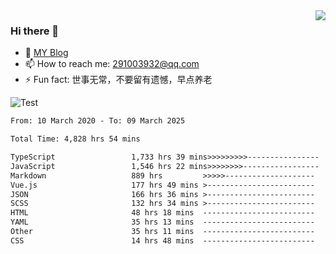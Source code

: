 <img align='right' src='https://github-readme-stats.vercel.app/api?username=niaogege&show_icons=true&theme=radical'/>

### Hi there 👋

- 🌱 [MY Blog](https://bythewayer.com/)
- 📫 How to reach me: 291003932@qq.com
- ⚡ Fun fact:  世事无常，不要留有遗憾，早点养老

![Test](https://github-readme-stats.vercel.app/api/top-langs/?username=niaogege&layout=compact)

<!--START_SECTION:waka-->

```txt
From: 10 March 2020 - To: 09 March 2025

Total Time: 4,828 hrs 54 mins

TypeScript                 1,733 hrs 39 mins>>>>>>>>>----------------   35.90 %
JavaScript                 1,546 hrs 22 mins>>>>>>>>-----------------   32.02 %
Markdown                   889 hrs         >>>>>--------------------   18.41 %
Vue.js                     177 hrs 49 mins >------------------------   03.68 %
JSON                       166 hrs 36 mins >------------------------   03.45 %
SCSS                       132 hrs 34 mins >------------------------   02.75 %
HTML                       48 hrs 18 mins  -------------------------   01.00 %
YAML                       35 hrs 13 mins  -------------------------   00.73 %
Other                      35 hrs 11 mins  -------------------------   00.73 %
CSS                        14 hrs 48 mins  -------------------------   00.31 %
```

<!--END_SECTION:waka-->
